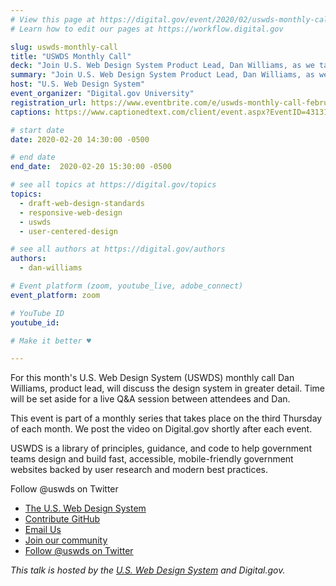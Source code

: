 ```yaml
---
# View this page at https://digital.gov/event/2020/02/uswds-monthly-call
# Learn how to edit our pages at https://workflow.digital.gov

slug: uswds-monthly-call
title: "USWDS Monthly Call"
deck: "Join U.S. Web Design System Product Lead, Dan Williams, as we talk about the design system and answer your questions."
summary: "Join U.S. Web Design System Product Lead, Dan Williams, as we discuss the USWDS and answer your questions."
host: "U.S. Web Design System"
event_organizer: "Digital.gov University"
registration_url: https://www.eventbrite.com/e/uswds-monthly-call-february-2020-registration-90040398255
captions: https://www.captionedtext.com/client/event.aspx?EventID=4313166&CustomerID=321

# start date
date: 2020-02-20 14:30:00 -0500

# end date
end_date:  2020-02-20 15:30:00 -0500

# see all topics at https://digital.gov/topics
topics:
  - draft-web-design-standards
  - responsive-web-design
  - uswds
  - user-centered-design

# see all authors at https://digital.gov/authors
authors:
  - dan-williams

# Event platform (zoom, youtube_live, adobe_connect)
event_platform: zoom

# YouTube ID
youtube_id:

# Make it better ♥

---
```


For this month's U.S. Web Design System (USWDS) monthly call Dan Williams, product lead, will discuss the design system in greater detail. Time will be set aside for a live Q&A session between attendees and Dan.

This event is part of a monthly series that takes place on the third Thursday of each month. We post the video on Digital.gov shortly after each event.

USWDS is a library of principles, guidance, and code to help government teams design and build fast, accessible, mobile-friendly government websites backed by user research and modern best practices.

Follow @uswds on Twitter
- [The U.S. Web Design System](https://designsystem.digital.gov/)
- [Contribute GitHub](https://github.com/uswds/uswds/issues)
- [Email Us](mailto:uswds@support.digitalgov.gov)
- [Join our community](https://digital.gov/communities/uswds/)
- [Follow @uswds on Twitter](https://twitter.com/uswds)

_This talk is hosted by the [U.S. Web Design System](https://designsystem.digital.gov/) and Digital.gov._ 
